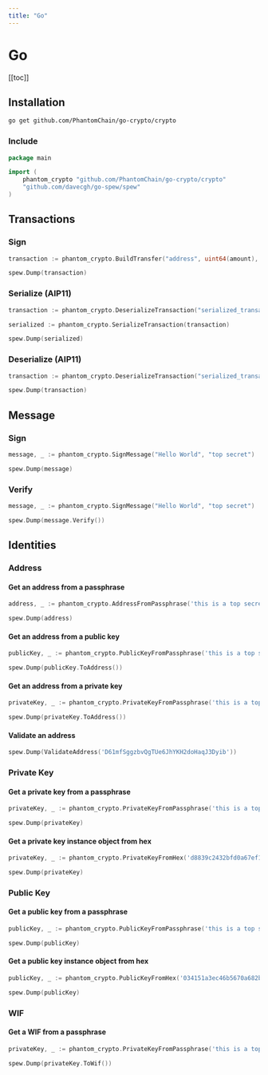 ```yaml
---
title: "Go"
---
```


# Go

[[toc]]

## Installation

```bash
go get github.com/PhantomChain/go-crypto/crypto
```

### Include

```go
package main

import (
    phantom_crypto "github.com/PhantomChain/go-crypto/crypto"
    "github.com/davecgh/go-spew/spew"
)
```

## Transactions

### Sign

```go
transaction := phantom_crypto.BuildTransfer("address", uint64(amount), "Hello World", "top secret", "second top secret")

spew.Dump(transaction)
```

### Serialize (AIP11)

```go
transaction := phantom_crypto.DeserializeTransaction("serialized_transaction")

serialized := phantom_crypto.SerializeTransaction(transaction)

spew.Dump(serialized)
```

### Deserialize (AIP11)

```go
transaction := phantom_crypto.DeserializeTransaction("serialized_transaction")

spew.Dump(transaction)
```

## Message

### Sign

```go
message, _ := phantom_crypto.SignMessage("Hello World", "top secret")

spew.Dump(message)
```

### Verify

```go
message, _ := phantom_crypto.SignMessage("Hello World", "top secret")

spew.Dump(message.Verify())
```

## Identities

### Address

#### Get an address from a passphrase
```go
address, _ := phantom_crypto.AddressFromPassphrase('this is a top secret passphrase')

spew.Dump(address)
```

#### Get an address from a public key
```go
publicKey, _ := phantom_crypto.PublicKeyFromPassphrase('this is a top secret passphrase')

spew.Dump(publicKey.ToAddress())
```

#### Get an address from a private key
```go
privateKey, _ := phantom_crypto.PrivateKeyFromPassphrase('this is a top secret passphrase')

spew.Dump(privateKey.ToAddress())
```

#### Validate an address
```go
spew.Dump(ValidateAddress('D61mfSggzbvQgTUe6JhYKH2doHaqJ3Dyib'))
```

### Private Key

#### Get a private key from a passphrase
```go
privateKey, _ := phantom_crypto.PrivateKeyFromPassphrase('this is a top secret passphrase')

spew.Dump(privateKey)
```

#### Get a private key instance object from hex
```go
privateKey, _ := phantom_crypto.PrivateKeyFromHex('d8839c2432bfd0a67ef10a804ba991eabba19f154a3d707917681d45822a5712')

spew.Dump(privateKey)
```

### Public Key

#### Get a public key from a passphrase
```go
publicKey, _ := phantom_crypto.PublicKeyFromPassphrase('this is a top secret passphrase')

spew.Dump(publicKey)
```

#### Get a public key instance object from hex
```go
publicKey, _ := phantom_crypto.PublicKeyFromHex('034151a3ec46b5670a682b0a63394f863587d1bc97483b1b6c70eb58e7f0aed192')

spew.Dump(publicKey)
```

### WIF

#### Get a WIF from a passphrase
```go
privateKey, _ := phantom_crypto.PrivateKeyFromPassphrase('this is a top secret passphrase')

spew.Dump(privateKey.ToWif())
```
